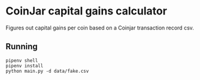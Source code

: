 # CoinJar capital gains calculator
Figures out capital gains per coin based on a Coinjar transaction record csv.

## Running
```
pipenv shell
pipenv install
python main.py -d data/fake.csv
```
